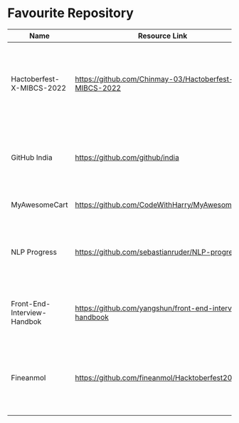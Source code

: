 # Favourite Repository
Name | Resource Link | Information
------ | ------- | --------------
Hactoberfest-X-MIBCS-2022 |https://github.com/Chinmay-03/Hactoberfest-X-MIBCS-2022 | Hactoberfest X MIBCS 2022 repo for students to contribute in open source projects within campus
GitHub India |https://github.com/github/india | GitHub resources and information for the developer community in India 
MyAwesomeCart|https://github.com/CodeWithHarry/MyAwesomeCart| A Django E commerce website.
NLP Progress |https://github.com/sebastianruder/NLP-progress| contains dataset for NLP training including Bengali, Arabic and Nepali.
Front-End-Interview-Handbok|https://github.com/yangshun/front-end-interview-handbook|  Front End interview preparation materials for busy engineers.
Fineanmol |https://github.com/fineanmol/Hacktoberfest2022| This is a beginner-friendly project to help you get started with your hacktoberfest. 
